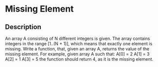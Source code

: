 # Missing Element

## Description

An array A consisting of N different integers is given. The array contains
integers in the range [1..(N + 1)], which means that exactly one element is missing.
Write a function, that, given an array A, returns the value of the missing element.
For example, given array A such that:
  A[0] = 2
  A[1] = 3
  A[2] = 1
  A[3] = 5
the function should return 4, as it is the missing element.
